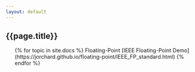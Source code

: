 ```yaml
---
layout: default
---
```

<h2 class="page-title">{{page.title}}</h2>

<ul class="docs-list">
  {% for topic in site.docs %}
  Floating-Point
  [IEEE Floating-Point Demo](https://jorchard.github.io/floating-point/IEEE_FP_standard.html)
  {% endfor %}
</ul>
  
